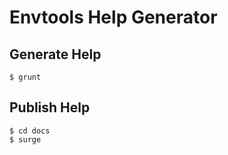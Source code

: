 # Envtools Help Generator

## Generate Help
```
$ grunt
```

## Publish Help
```
$ cd docs
$ surge
```
